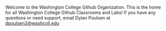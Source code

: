 Welcome to the Washington College Github Organization. This is the home for all Washington College Github Classrooms and Labs! If you have any questions or need support, email Dylan Poulsen at dpoulsen2@washcoll.edu

